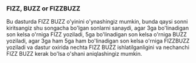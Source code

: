 ### FIZZ, BUZZ or FIZZBUZZ

Bu dasturda FIZZ BUZZ o'yinini o'ynashingiz mumkin, bunda qaysi sonni kiritsangiz shu songacha bo'lgan sonlarni sanaydi,
agar 3ga bo'linadigan son kelsa o'rniga FIZZ yoziladi, 5ga bo'linadigan son kelsa o'rniga BUZZ yoziladi,
agar 3ga ham 5ga ham bo'linadigan son kelsa o'rniga FIZZBUZZ yoziladi va dastur oxirida
nechta FIZZ BUZZ ishlatilganligini va nechanchi FIZZ BUZZ kerak bo'lsa o'shani aniqlashingiz mumkin.
